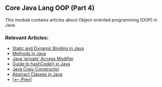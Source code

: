 ## Core Java Lang OOP (Part 4)

This module contains articles about Object-oriented programming (OOP) in Java

### Relevant Articles: 
- [Static and Dynamic Binding in Java](https://www.baeldung.com/java-static-dynamic-binding)
- [Methods in Java](https://www.baeldung.com/java-methods)
- [Java ‘private’ Access Modifier](https://www.baeldung.com/java-private-keyword)
- [Guide to hashCode() in Java](https://www.baeldung.com/java-hashcode)
- [Java Copy Constructor](https://www.baeldung.com/java-copy-constructor)
- [Abstract Classes in Java](https://www.baeldung.com/java-abstract-class)
- [[<-- Prev]](/core-java-modules/core-java-lang-oop-3)